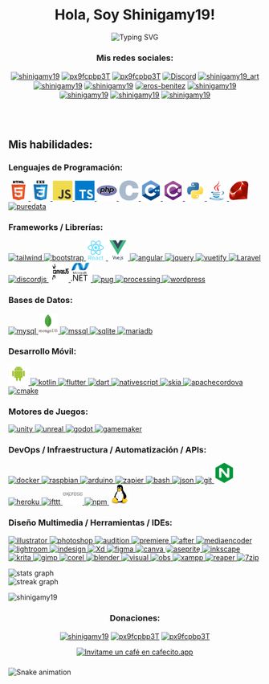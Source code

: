<!---<img src="Banner.png"> Para un futuro-->
<div align=center>
<h1 align="center">Hola, Soy Shinigamy19!</h1>
<img src="https://readme-typing-svg.demolab.com?font=Fira+Code&pause=1000&color=2387F7&center=true&vCenter=true&width=435&lines=Y+soy+Dise%C3%B1ador+Multimedia." alt="Typing SVG" />
</div>

<h3 align="center">Mis redes sociales:</h3>
<p align="center">
<a href="https://www.youtube.com/c/shinigamy19" target="_blank" rel="noopener"><img align="center" src="https://raw.githubusercontent.com/rahuldkjain/github-profile-readme-generator/master/src/images/icons/Social/youtube.svg" alt="shinigamy19" height="35" width="35" title="Mi canal de Youtube" /></a>
<a href="https://twitch.tv/shinigamy_19" target="_blank" rel="noopener"><img align="center" src="https://img.icons8.com/external-justicon-flat-justicon/64/external-twitch-social-media-justicon-flat-justicon.png" alt="px9fcpbp3T" height="30" width="30" title="Mi canal de Twitch"/></a>
<a href="https://kick.com/shinigamy19" target="_blank" rel="noopener"><img align="center" src="https://img.freepik.com/premium-vector/kick-logo-vector-download-kick-streaming-icon-logo-vector-eps_691560-10814.jpg" alt="px9fcpbp3T" height="30" width="30" title="Mi canal de Kick"/></a>
<a href="https://discord.gg/px9fcpbp3T" target="_blank" rel="noopener"><img align="center" src="https://img.icons8.com/?size=80&id=n35VW8czPq4Q&format=png" alt="Discord" title="Mi Server de Discord" height="30" width="30" style="border-radius: 4px 4px 4px 4px"  /></a>
<a href="https://instagram.com/shinigamy19_art" target="_blank" rel="noopener"><img align="center" src="https://upload.wikimedia.org/wikipedia/commons/thumb/e/e7/Instagram_logo_2016.svg/2048px-Instagram_logo_2016.svg.png" alt="shinigamy19_art" title="Mi instagram de Artista" height="30" width="30" /></a>
<a href="https://instagram.com/shinigamy19" target="_blank" rel="noopener"><img align="center" src="https://upload.wikimedia.org/wikipedia/commons/thumb/e/e7/Instagram_logo_2016.svg/2048px-Instagram_logo_2016.svg.png" title="Mi Intagram Personal" alt="shinigamy19" height="30" width="30" /></a>
<a href="https://www.tiktok.com/@shinigamy_19" target="_blank" rel="noopener"><img align="center" src="https://cdn4.iconfinder.com/data/icons/logos-brands-in-colors/2500/tiktok-icon-white-512.png" alt="shinigamy19" title="Mi Tiktok" height="30" width="30" style="border-radius: 4px 4px 4px 4px" /></a>
<a href="https://linkedin.com/in/eros-benitez" target="_blank" rel="noopener"><img align="center" src="https://upload.wikimedia.org/wikipedia/commons/thumb/c/ca/LinkedIn_logo_initials.png/640px-LinkedIn_logo_initials.png" alt="eros-benitez" title="Mi LinkedIn" height="30" width="30" style="border-radius: 4px 4px 4px 4px" /></a>
<a href="https://www.behance.net/shinigamy19" target="_blank" rel="noopener"><img align="center" src="https://raw.githubusercontent.com/rahuldkjain/github-profile-readme-generator/master/src/images/icons/Social/behance.svg" alt="shinigamy19" title="Mi Behance" height="30" width="30" /></a>
<a href="https://shinigamy19.itch.io/" target="_blank" rel="noopener"><img align="center" src="https://static.itch.io/images/app-icon.svg" alt="shinigamy19" title="Mi perfil de Itch" height="30" width="30" style="border-radius: 4px 4px 4px 4px" /></a>
<a href="https://fb.com/shinigamy19" target="_blank" rel="noopener"><img align="center" src="https://raw.githubusercontent.com/rahuldkjain/github-profile-readme-generator/master/src/images/icons/Social/facebook.svg" alt="shinigamy19" title="Mi facebook" height="30" width="30" /></a>
<a href="mailto:erosbenitezd@gmail.com" target="_blank" rel="noopener"><img align="center" src="https://upload.wikimedia.org/wikipedia/commons/thumb/8/8c/Gmail_Icon_%282013-2020%29.svg/2560px-Gmail_Icon_%282013-2020%29.svg.png" alt="shinigamy19" title="Mi Mail" height="30" width="35" /></a>

</p>
<br></br>
<h2 align="left">Mis habilidades:</h2>

<div class="container">
<h3 align="left">Lenguajes de Programación:</h3>
<p align="left">
<a href="https://www.w3.org/html/" target="_blank" rel="noopener" rel="html5"> <img src="https://raw.githubusercontent.com/devicons/devicon/master/icons/html5/html5-original-wordmark.svg" alt="html5" title="HTML5" width="40" height="40"/> </a>
<a href="https://www.w3schools.com/css/" target="_blank" rel="noopener" rel="css3"> <img src="https://raw.githubusercontent.com/devicons/devicon/master/icons/css3/css3-original-wordmark.svg" alt="css3" title="CSS3" width="40" height="40"/> </a>
<a href="https://developer.mozilla.org/en-US/docs/Web/JavaScript" target="_blank" rel="noopener" rel="javascript"> <img src="https://raw.githubusercontent.com/devicons/devicon/master/icons/javascript/javascript-original.svg" alt="javascript" title="JavaScript" width="40" height="40"/> </a>
<a href="https://www.typescriptlang.org/" target="_blank" rel="noopener" rel="typescript"> <img src="https://raw.githubusercontent.com/devicons/devicon/master/icons/typescript/typescript-original.svg" alt="typescript" title="TypeScript" width="40" height="40"/> </a>
<a href="https://www.php.net" target="_blank" rel="noopener" rel="php"> <img src="https://raw.githubusercontent.com/devicons/devicon/master/icons/php/php-original.svg" alt="php" title="PHP" width="40" height="40"/> </a>
<a href="https://www.cprogramming.com/" target="_blank" rel="noopener" rel="c"> <img src="https://raw.githubusercontent.com/devicons/devicon/master/icons/c/c-original.svg" alt="c" title="C" width="40" height="40"/> </a>
<a href="https://www.w3schools.com/cpp/" target="_blank" rel="noopener" rel="cplusplus"> <img src="https://raw.githubusercontent.com/devicons/devicon/master/icons/cplusplus/cplusplus-original.svg" title="C++" alt="cplusplus" width="40" height="40"/> </a>
<a href="https://www.w3schools.com/cs/" target="_blank" rel="noopener" rel="csharp"> <img src="https://raw.githubusercontent.com/devicons/devicon/master/icons/csharp/csharp-original.svg" alt="csharp" title="C#" width="40" height="40"/> </a>
<a href="https://www.python.org" target="_blank" rel="noopener" rel="python"> <img src="https://raw.githubusercontent.com/devicons/devicon/master/icons/python/python-original.svg" alt="python" title="Python" width="40" height="40"/> </a>
<a href="https://www.java.com" target="_blank" rel="noopener" rel="java"> <img src="https://raw.githubusercontent.com/devicons/devicon/master/icons/java/java-original.svg" alt="java" title="Java" width="40" height="40"/> </a>
<a href="https://www.ruby-lang.org/en/" target="_blank" rel="noopener" rel="ruby"> <img src="https://raw.githubusercontent.com/devicons/devicon/master/icons/ruby/ruby-original.svg" alt="ruby" title="Ruby" width="40" height="40"/> </a>
<a href="https://puredata.info/" target="_blank" rel="noopener" rel="puredata"> <img src="https://dl.flathub.org/repo/appstream/x86_64/icons/128x128/net.purrdata.PurrData.png" alt="puredata" width="40" height="40" title="Pure Data"/> </a>
</p>
</div>

<div class="container">
<h3 align="left">Frameworks / Librerías:</h3>
<p align="left">
<a href="https://tailwindcss.com/" target="_blank" rel="noopener" rel="tailwind"> <img src="https://upload.wikimedia.org/wikipedia/commons/thumb/d/d5/Tailwind_CSS_Logo.svg/512px-Tailwind_CSS_Logo.svg.png?20230715030042" alt="tailwind" title="Tailwindcss" width="50" height="40"/> </a>
<a href="https://getbootstrap.com" target="_blank" rel="noopener" rel="bootstrap"> <img src="https://imgs.search.brave.com/NWeterA1SdqvNOf1fuMX3_E7jblC2S8lJ2Wv16c0cXQ/rs:fit:500:0:0/g:ce/aHR0cHM6Ly91cGxv/YWQud2lraW1lZGlh/Lm9yZy93aWtpcGVk/aWEvY29tbW9ucy90/aHVtYi9iL2IyL0Jv/b3RzdHJhcF9sb2dv/LnN2Zy8yMjBweC1C/b290c3RyYXBfbG9n/by5zdmcucG5n" alt="bootstrap" title="Bootstrap" width="40" height="40"/> </a>
<a href="https://reactjs.org/" target="_blank" rel="noopener" rel="react"> <img src="https://raw.githubusercontent.com/devicons/devicon/master/icons/react/react-original-wordmark.svg" alt="react" title="React" width="40" height="40"/> </a>
<a href="https://vuejs.org/" target="_blank" rel="noopener" rel="vuejs"> <img src="https://raw.githubusercontent.com/devicons/devicon/master/icons/vuejs/vuejs-original-wordmark.svg" alt="vuejs" title="Vue.js" width="40" height="40"/> </a>
<a href="https://angular.io" target="_blank" rel="noopener" rel="angular"> <img src="https://angular.io/assets/images/logos/angular/angular.svg" alt="angular" title="Angular" width="40" height="40"/> </a>
<a href="https://jquery.com/" target="_blank" rel="noopener" rel="jquery"> <img src="https://www.dammio.com/wp-content/uploads/2017/03/jquery-logo.png" alt="jquery" title="jQuery" width="40" height="40"/> </a>
<a href="https://vuetifyjs.com/en/" target="_blank" rel="noopener" rel="vuetify"> <img src="https://bestofjs.org/logos/vuetify.svg" alt="vuetify" title="Vuetify.js" width="40" height="40"/> </a>
<a href="https://laravel.com/" target="_blank" rel="noopener" rel="Laravel"> <img src="https://imgs.search.brave.com/1PHMW6OqPcFW524Ave1o9Ay6o1Iq-1RH_yh8TkYYQhQ/rs:fit:860:0:0/g:ce/aHR0cHM6Ly9sYXJh/dmVsLmlvL2ltYWdl/cy9sYXJhdmVsLnBu/Zw" alt="Laravel" title="Laravel" width="40" height="40"/> </a>
<a href="https://discordjs.guide" target="_blank" rel="noopener" rel="discordjs"> <img src="https://storage.googleapis.com/replit/images/1622627157118_630322d0cae0015ae94e3fdbed14f62b.png" alt="discordjs" title="Discord.js" width="40" height="40"/> </a>
<a href="https://canvasjs.com" target="_blank" rel="noopener" rel="canvas.js"> <img src="https://raw.githubusercontent.com/Hardik0307/Hardik0307/master/assets/canvasjs-charts.svg" alt="canvasjs" title="Canvas.js" width="40" height="40"/> </a>
<a href="https://dotnet.microsoft.com/" target="_blank" rel="noopener" rel="dotnet"> <img src="https://raw.githubusercontent.com/devicons/devicon/master/icons/dot-net/dot-net-original-wordmark.svg" alt="dotnet" title=".Net" width="40" height="40"/> </a>
<a href="https://pugjs.org" target="_blank" rel="noopener" rel="pug"> <img src="https://cdn.worldvectorlogo.com/logos/pug.svg" alt="pug" title="Pug" width="40" height="40"/> </a>
<a href="https://processing.org/" target="_blank" rel="noopener" rel="processing"> <img src="https://upload.wikimedia.org/wikipedia/commons/thumb/c/cb/Processing_2021_logo.svg/1200px-Processing_2021_logo.svg.png" alt="processing" width="40" height="40" title="Processing"/> </a>
<a href="https://wordpress.org/" target="_blank" rel="noopener" rel="wordpress"> <img src="https://img.freepik.com/iconos-gratis/wordpress_318-183439.jpg?w=360" alt="wordpress" width="40" height="40" title="WordPress"/> </a>
</p>
</div>

<div class="container">
<h3 align="left">Bases de Datos:</h3>
<p align="left">
<a href="https://www.mysql.com/" target="_blank" rel="noopener" rel="mongodb"> <img src="https://imgs.search.brave.com/6kQSN4P8ib6HkYeFiIBIXbE09mNqOsxrOwtdViVUHCw/rs:fit:860:0:0:0/g:ce/aHR0cHM6Ly9sb2dv/bG9vay5uZXQvd3At/Y29udGVudC91cGxv/YWRzLzIwMjQvMDEv/TXlTUUwtTG9nby0y/MDAyLTUwMHgyODEu/cG5n" alt="mysql" title="MySQL" width="40" height="40"/> </a>
<a href="https://www.mongodb.com/" target="_blank" rel="noopener" rel="mongodb"> <img src="https://raw.githubusercontent.com/devicons/devicon/master/icons/mongodb/mongodb-original-wordmark.svg" alt="mongodb" title="Mongo.db" width="40" height="40"/> </a>
<a href="https://www.microsoft.com/en-us/sql-server" target="_blank" rel="noopener" rel="mssql"> <img src="https://www.svgrepo.com/show/303229/microsoft-sql-server-logo.svg" alt="mssql" title="MSsql" width="40" height="40"/> </a>
<a href="https://www.sqlite.org/" target="_blank" rel="noopener" rel="sqlite"> <img src="https://www.vectorlogo.zone/logos/sqlite/sqlite-icon.svg" alt="sqlite" title="Sqlite" width="40" height="40"/> </a>
<a href="https://mariadb.org/" target="_blank" rel="noopener" rel="mariadb"> <img src="https://imgs.search.brave.com/InJZTrnGNXbfP32sjEu431jSzhv214_ym_6vGUQ2LAM/rs:fit:860:0:0:0/g:ce/aHR0cHM6Ly9jZG4u/d29ybGR2ZWN0b3Js/b2dvLmNvbS9sb2dv/cy9tYXJpYWRiLWZp/bGxlZC0uc3Zn" alt="mariadb" title="MariaDB" width="40" height="40"/> </a>
</p>
</div>

<div class="container">
<h3 align="left">Desarrollo Móvil:</h3>
<p align="left">
<a href="https://developer.android.com" target="_blank" rel="noopener" rel="android"> <img src="https://raw.githubusercontent.com/devicons/devicon/master/icons/android/android-original-wordmark.svg" title="Android" alt="android" width="40" height="40"/> </a>
<a href="https://kotlinlang.org" target="_blank" rel="noopener" rel="kotlin"> <img src="https://upload.wikimedia.org/wikipedia/commons/thumb/7/74/Kotlin_Icon.png/1200px-Kotlin_Icon.png" alt="kotlin" title="Kotlin" width="40" height="40"/> </a>
<a href="https://flutter.dev" target="_blank" rel="noopener" rel="flutter"> <img src="https://www.vectorlogo.zone/logos/flutterio/flutterio-icon.svg" alt="flutter" title="Flutter" width="40" height="40"/> </a>
<a href="https://dart.dev/" target="_blank" rel="noopener" rel="dart"> <img src="https://upload.wikimedia.org/wikipedia/commons/c/c6/Dart_logo.png" alt="dart" title="Dart" width="40" height="40"/> </a>
<a href="https://nativescript.org/" target="_blank" rel="noopener" rel="nativescripts"> <img src="https://raw.githubusercontent.com/detain/svg-logos/780f25886640cef088af994181646db2f6b1a3f8/svg/nativescript.svg" alt="nativescript" title="NativeScript" width="40" height="40"/> </a>
<a href="https://skia.org/" target="_blank" rel="noopener" rel="skia"> <img src="https://upload.wikimedia.org/wikipedia/en/thumb/3/33/Skia_Project_Logo.svg/1200px-Skia_Project_Logo.svg.png" alt="skia" title="Skia" width="40" height="40"/> </a>
<a href="https://cordova.apache.org/" target="_blank" rel="noopener" rel="apachecordova"> <img src="https://www.vectorlogo.zone/logos/apache_cordova/apache_cordova-icon.svg" alt="apachecordova" title="Apachecordova" width="40" height="40"/> </a>
<a href="https://cmake.org/" target="_blank" rel="noopener" rel="cmake"> <img src="https://cdn.jsdelivr.net/gh/devicons/devicon/icons/cmake/cmake-original.svg" width="40" height="40" title="Cmake" alt="cmake"  /> </a>
</p>
</div>

<div class="container">
<h3 align="left">Motores de Juegos:</h3>
<p align="left">
<a href="https://unity.com/" target="_blank" rel="noopener" rel="unity"> <img src="https://i0.wp.com/clay-atlas.com/wp-content/uploads/2021/06/pngegg.png?fit=512%2C512&ssl=1" alt="unity" width="40" height="40" title="Unity"/> </a>
<a href="https://unrealengine.com/" target="_blank" rel="noopener" rel="unreal"> <img src="https://raw.githubusercontent.com/kenangundogan/fontisto/036b7eca71aab1bef8e6a0518f7329f13ed62f6b/icons/svg/brand/unreal-engine.svg" alt="unreal" width="40" height="40" title="Unreal Engine"/> </a>
<a href="https://godotengine.org/" target="_blank" rel="noopener" rel="godot"> <img src="https://upload.wikimedia.org/wikipedia/commons/thumb/6/6a/Godot_icon.svg/2048px-Godot_icon.svg.png" alt="godot" width="40" height="40" title="Godot"/> </a>
<a href="https://gamemaker.io/en" target="_blank" rel="noopener" rel="gamemaker"> <img src="https://images.sftcdn.net/images/t_app-icon-m/p/857aef91-1205-4de4-895b-125e66acb5b7/3172864888/gamemaker-studio-icon.png" alt="gamemaker" title="Game Maker" width="40" height="40"/> </a>
</p>
</div>

<div class="container">
<h3 align="left">DevOps / Infraestructura / Automatización / APIs:</h3>
<p align="left">
<a href="https://www.docker.com/" target="_blank" rel="noopener" rel="docker"> <img src="https://logos-download.com/wp-content/uploads/2016/09/Docker_logo-700x588.png" alt="docker" title="Docker" width="40" height="40"/> </a>
<a href="https://www.raspberrypi.com/software/" target="_blank" rel="noopener" rel="rasbian"> <img src="https://cdn.worldvectorlogo.com/logos/raspberry-pi.svg" alt="raspbian" title="Raspberry Pi OS" width="40" height="40"/> </a>
<a href="https://www.arduino.cc/" target="_blank" rel="noopener" rel="arduino"> <img src="https://cdn.worldvectorlogo.com/logos/arduino-1.svg" alt="arduino" title="Arduino" width="40" height="40"/> </a>
<a href="https://zapier.com" target="_blank" rel="noopener" rel="zapier"> <img src="https://www.vectorlogo.zone/logos/zapier/zapier-icon.svg" alt="zapier" title="Zapier" width="40" height="40"/> </a>
<a href="https://www.gnu.org/software/bash/" target="_blank" rel="noopener" rel="bash"> <img src="https://imgs.search.brave.com/x8Jzy-5AfUZdetCTdlzFB0G8aZc64GwIl8VMVklxAzI/rs:fit:860:0:0:0/g:ce/aHR0cHM6Ly91cGxv/YWQud2lraW1lZGlh/Lm9yZy93aWtpcGVk/aWEvY29tbW9ucy80/LzRiL0Jhc2hfTG9n/b19Db2xvcmVkLnN2/Zw" alt="bash" title="Bash" width="40" height="40"/> </a>
<a href="https://www.json.org/json-es.html" target="_blank" rel="noopener" rel="json"> <img src="https://cdn-icons-png.flaticon.com/512/136/136525.png" alt="json" title="JSON" width="40" height="40"/> </a>
<a href="https://git-scm.com/" target="_blank" rel="noopener" rel="git"> <img src="https://www.vectorlogo.zone/logos/git-scm/git-scm-icon.svg" alt="git" title="Git" width="40" height="40"/> </a>
<a href="https://www.nginx.com" target="_blank" rel="noopener" rel="nginx"> <img src="https://raw.githubusercontent.com/devicons/devicon/master/icons/nginx/nginx-original.svg" alt="nginx" title="NGINX" width="40" height="40"/> </a>
<a href="https://heroku.com" target="_blank" rel="noopener" rel="heroku"> <img src="https://www.vectorlogo.zone/logos/heroku/heroku-icon.svg" alt="heroku" title="Heroku" width="40" height="40"/> </a>  
<a href="https://ifttt.com/" target="_blank" rel="noopener" rel="ifttt"> <img src="https://www.vectorlogo.zone/logos/ifttt/ifttt-ar21.svg" title="IFTTT" alt="ifttt" width="40" height="40"/> </a>
<a href="https://expressjs.com" target="_blank" rel="noopener" rel="express"> <img src="https://raw.githubusercontent.com/devicons/devicon/master/icons/express/express-original-wordmark.svg" title="Express" alt="express" width="40" height="40"/> </a>
<a href="https://www.npmjs.com/" target="_blank" rel="noopener" rel="npm"> <img  title="NPM" src="https://upload.wikimedia.org/wikipedia/commons/thumb/d/db/Npm-logo.svg/1200px-Npm-logo.svg.png" alt="npm" width="40" height="30"/> </a>
<a href="https://www.linux.org/" target="_blank" rel="noopener" rel="linux"> <img src="https://raw.githubusercontent.com/devicons/devicon/master/icons/linux/linux-original.svg" alt="linux" width="40" height="40" title="Linux"/> </a>
</p>
</div>

<div class="container">
<h3 align="left">Diseño Multimedia / Herramientas / IDEs:</h3>
<p align="left">
<a href="https://www.adobe.com/in/products/illustrator.html" target="_blank" rel="noopener" rel="illustrator"> <img src="https://upload.wikimedia.org/wikipedia/commons/thumb/f/fb/Adobe_Illustrator_CC_icon.svg/1200px-Adobe_Illustrator_CC_icon.svg.png" alt="illustrator" title="Adobe Illustrator" width="40" height="40"/> </a>
<a href="https://www.photoshop.com/en" target="_blank" rel="noopener" rel="photoshop"> <img src="https://upload.wikimedia.org/wikipedia/commons/thumb/a/af/Adobe_Photoshop_CC_icon.svg/1200px-Adobe_Photoshop_CC_icon.svg.png" alt="photoshop" title="Adobe Photoshop" width="40" height="40"/> </a>
<a href="https://www.adobe.com/products/audition.html" target="_blank" rel="noopener" rel="audition"> <img src="https://upload.wikimedia.org/wikipedia/commons/thumb/0/0e/Adobe_Audition_CC_icon_%282020%29.svg/640px-Adobe_Audition_CC_icon_%282020%29.svg.png" alt="audition" title="Adobe Audition" width="40" height="40"/> </a>
<a href="https://www.adobe.com/ar/products/premiere.html" target="_blank" rel="noopener" rel="premiere"> <img src="https://upload.wikimedia.org/wikipedia/commons/thumb/4/40/Adobe_Premiere_Pro_CC_icon.svg/2101px-Adobe_Premiere_Pro_CC_icon.svg.png" alt="premiere" title="Adobe Premiere" width="40" height="40"/> </a>
<a href="https://www.adobe.com/es/products/aftereffects.html" target="_blank" rel="noopener" rel="after"> <img src="https://upload.wikimedia.org/wikipedia/commons/thumb/c/cb/Adobe_After_Effects_CC_icon.svg/1200px-Adobe_After_Effects_CC_icon.svg.png" alt="after" title="Adobe After Effects" width="40" height="40"/> </a>
<a href="https://helpx.adobe.com/ar/media-encoder/get-started.html" target="_blank" rel="noopener" rel="mediaencoder"> <img src="https://upload.wikimedia.org/wikipedia/commons/thumb/5/5a/Adobe_Media_Encoder_Icon.svg/512px-Adobe_Media_Encoder_Icon.svg.png?20200618113117g" alt="mediaencoder" title="Adobe Media Encoder" width="40" height="40"/> </a>
<a href="https://www.adobe.com/es/products/photoshop-lightroom.html" target="_blank" rel="noopener" rel="lightroom"> <img src="https://upload.wikimedia.org/wikipedia/commons/thumb/5/56/Adobe_Photoshop_Lightroom_Classic_CC_icon.svg/1200px-Adobe_Photoshop_Lightroom_Classic_CC_icon.svg.png" alt="lightroom" title="Adobe Lightroom" width="40" height="40"/> </a>
<a href="https://www.adobe.com/es/products/indesign.html" target="_blank" rel="noopener" rel="indesign"> <img src="https://upload.wikimedia.org/wikipedia/commons/thumb/4/48/Adobe_InDesign_CC_icon.svg/120px-Adobe_InDesign_CC_icon.svg.png" alt="indesign" title="Adobe Indesign" width="40" height="40"/> </a>
<a href="https://www.adobe.com/es/products/indesign.html" target="_blank" rel="noopener" rel="xd"> <img src="https://imgs.search.brave.com/wSRZCh0mXhpFLoy17hGzgNcosJc9fwwotyVeDCfdetA/rs:fit:860:0:0:0/g:ce/aHR0cHM6Ly91cGxv/YWQud2lraW1lZGlh/Lm9yZy93aWtpcGVk/aWEvY29tbW9ucy9j/L2MyL0Fkb2JlX1hE/X0NDX2ljb24uc3Zn" alt="Xd" title="Adobe Xd" width="40" height="40"/> </a>
<a href="https://www.adobe.com/es/products/indesign.html" target="_blank" rel="noopener" rel="figma"> <img src="https://cdn.jsdelivr.net/gh/devicons/devicon/icons/figma/figma-original.svg" alt="figma" title="Figma" width="40" height="40"/> </a>
<a href="https://www.canva.com/" target="_blank" rel="noopener" rel="canva"> <img src="https://cdn.jsdelivr.net/gh/devicons/devicon/icons/canva/canva-original.svg" alt="canva" title="Canva" width="40" height="40"/> </a>
<a href="https://www.aseprite.org/" target="_blank" rel="noopener" rel="aseprite"> <img src="https://imgs.search.brave.com/V3WJ9HlX57WT9e-xKUSPw3MkRCpiHaakFMnaSHrRXTc/rs:fit:860:0:0:0/g:ce/aHR0cHM6Ly92ZWN0/b3JzZWVrLmNvbS93/cC1jb250ZW50L3Vw/bG9hZHMvMjAyMy8x/MS9Bc2Vwcml0ZS1M/b2dvLVZlY3Rvci5z/dmctLnBuZw" alt="aseprite" title="Aseprite" width="40" height="40" style="border-radius: 8px 8px 8px 8px"/> </a>
<a href="https://inkscape.org/es/" target="_blank" rel="noopener" rel="indesign"> <img src="https://cdn.jsdelivr.net/gh/devicons/devicon/icons/inkscape/inkscape-original.svg" alt="inkscape" title="Inkscape" width="40" height="40"/> </a>
<a href="https://krita.org/es/" target="_blank" rel="noopener" rel="krita"> <img src="https://upload.wikimedia.org/wikipedia/commons/thumb/6/63/Krita_Application_Logo.svg/256px-Krita_Application_Logo.svg.png" alt="krita" title="Krita" width="40" height="40"/> </a>
<a href="https://www.gimp.org/" target="_blank" rel="noopener" rel="gimp"> <img src="https://cdn.jsdelivr.net/gh/devicons/devicon/icons/gimp/gimp-original.svg" alt="gimp" title="Gimp" width="40" height="40"/> </a>
<a href="https://www.coreldraw.com/la/" target="_blank" rel="noopener" rel="corel"> <img src="https://img.icons8.com/?size=48&id=9kTbRIN6cDXX&format=png" alt="corel" title="Corel Draw" width="40" height="40"/> </a>
<a href="https://www.blender.org/" target="_blank" rel="noopener" rel="blender"> <img src="https://www.pngmart.com/files/23/Blender-Logo-PNG-Isolated-HD.png" alt="blender" title="Blender" width="40" height="40"/> </a>
<a href="https://code.visualstudio.com/" target="_blank" rel="noopener" rel="visual"> <img src="https://upload.wikimedia.org/wikipedia/commons/thumb/9/9a/Visual_Studio_Code_1.35_icon.svg/2048px-Visual_Studio_Code_1.35_icon.svg.png" alt="visual" title="Visual Studio" width="40" height="40"/> </a>
<a href="https://obsproject.com/es" target="_blank" rel="noopener" rel="obs"> <img src="https://imgs.search.brave.com/MY4iKEv4PgsXeCLhRDkAMB6cx0Y4-6RLfHaKhR6e01E/rs:fit:860:0:0:0/g:ce/aHR0cHM6Ly91cGxv/YWQud2lraW1lZGlh/Lm9yZy93aWtpcGVk/aWEvY29tbW9ucy90/aHVtYi9kL2QzL09C/U19TdHVkaW9fTG9n/by5zdmcvMjIwcHgt/T0JTX1N0dWRpb19M/b2dvLnN2Zy5wbmc" alt="obs" title="OBS" width="40" height="40"/> </a>
<a href="https://www.apachefriends.org/es/index.html" target="_blank" rel="noopener" rel="xampp"> <img src="https://upload.wikimedia.org/wikipedia/en/thumb/7/78/XAMPP_logo.svg/1200px-XAMPP_logo.svg.png" alt="xampp" title="XAMPP" width="40" height="40"/> </a>
<a href="https://www.reaper.fm/" target="_blank" rel="noopener" rel="reaper"> <img src="https://images.pling.com/cache/400x400/img/00/00/55/78/57/1349568/e2ca8be3dc0b8bab8782e56d96459d749e65.png" alt="reaper" title="Reaper" width="40" height="40"/> </a>
<a href="https://www.7-zip.org/" target="_blank" rel="noopener" rel="7zip"> <img src="https://upload.wikimedia.org/wikipedia/commons/thumb/f/f2/7ziplogo.svg/1200px-7ziplogo.svg.png" alt="7zip" title="7-Zip" width="40" height="30"/> </a>

</p>

</div>

<div class="container">

  <img src="https://github-readme-stats.vercel.app/api?username=Shinigamy19&hide_title=false&hide_rank=false&show_icons=true&include_all_commits=true&count_private=true&disable_animations=false&theme=dark&locale=es&hide_border=false&order=1" height="150" alt="stats graph" /> <br>
  <img src="https://streak-stats.demolab.com?user=Shinigamy19&locale=es&mode=daily&theme=dark&hide_border=false&border_radius=5&order=3" height="150" alt="streak graph"  />
</p>

</div>

<div>
<p align="left"> <img src="https://komarev.com/ghpvc/?username=shinigamy19&label=Profile%20views&color=0e75b6&style=flat" alt="shinigamy19" /> </p>
<h3 align="center">Donaciones:</h3>
<p align="center">
<a href="https://ceneka.net/mp/d/shinigamy19" target="_blank" rel="noopener"><img align="center" src="https://img.icons8.com/?size=48&id=nTLVtpxsNPaz&format=png" alt="shinigamy19" height="35" width="35" title="Donaciones Por Mercado Pago" /></a>
<a href="https://www.paypal.me/shinigamy19" target="_blank" rel="noopener"><img align="center" src="https://upload.wikimedia.org/wikipedia/commons/a/a4/Paypal_2014_logo.png" alt="px9fcpbp3T" height="30" width="30" title="Donaciones Por PayPal"/></a>
<a href="https://www.patreon.com/shinigamy19" target="_blank" rel="noopener"><img align="center" src="https://www.vectorlogo.zone/logos/patreon/patreon-icon.svg" alt="px9fcpbp3T" height="30" width="30" title="Donaciones Por Patreon"/></a>

</p>
<p align="center">
<a href='https://cafecito.app/shinigamy19' rel='noopener' target='_blank'><img srcset='https://cdn.cafecito.app/imgs/buttons/button_6.png 1x, https://cdn.cafecito.app/imgs/buttons/button_6_2x.png 2x, https://cdn.cafecito.app/imgs/buttons/button_6_3.75x.png 3.75x' src='https://cdn.cafecito.app/imgs/buttons/button_6.png' alt='Invitame un café en cafecito.app' title="Donaciones Por Cafecito"/></a></p>
</div>

###

<img src="https://raw.githubusercontent.com/Shinigamy19/Shinigamy19/output/snake.svg" alt="Snake animation" />
<!--- 
<picture>
  <source media="(prefers-color-scheme: dark)" srcset="https://raw.githubusercontent.com/Shinigamy19/Shinigamy19/output/pacman-contribution-graph-dark.svg">
  <source media="(prefers-color-scheme: light)" srcset="https://raw.githubusercontent.com/Shinigamy19/Shinigamy19/output/pacman-contribution-graph.svg">
  <img alt="pacman contribution graph" src="https://raw.githubusercontent.com/Shinigamy19/Shinigamy19/output/pacman-contribution-graph.svg">
</picture>
-->
